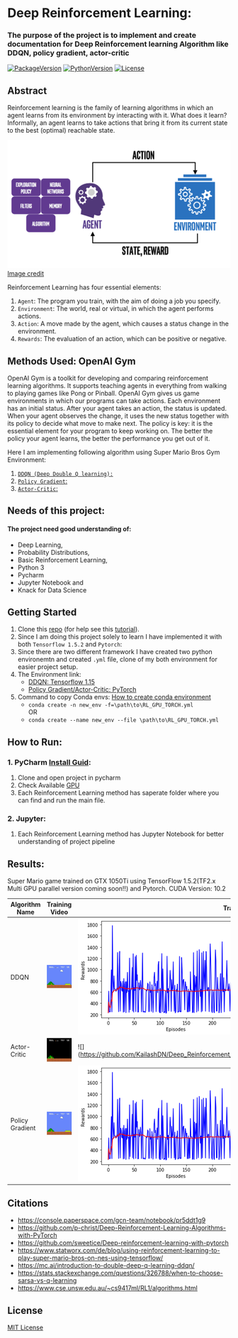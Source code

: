 # Deep Reinforcement Learning:
### The purpose of the project is to implement and create documentation for Deep Reinforcement learning Algorithm like DDQN, policy gradient, actor-critic 

[![PackageVersion][pypi-version]][pypi-home]
[![PythonVersion][python-version]][python-home]
[![License][pypi-license]](LICENSE)

[pypi-version]: https://badge.fury.io/py/gym-super-mario-bros.svg
[pypi-home]: https://badge.fury.io/py/gym-super-mario-bros
[python-version]: https://img.shields.io/pypi/pyversions/gym-super-mario-bros.svg
[python-home]: https://python.org
[pypi-license]: https://img.shields.io/pypi/l/gym-super-mario-bros.svg
    
## Abstract
Reinforcement learning is the family of learning algorithms in which an agent learns from its environment by interacting with it. What does it learn? Informally, an agent learns to take actions that bring it from its current state to the best (optimal) reachable state.

![DQN](/Images/RL_arch.png)
[Image credit](https://mc.ai/introduction-to-double-deep-q-learning-ddqn/)

Reinforcement Learning has four essential elements:
1. `Agent`: The program you train, with the aim of doing a job you specify.
2. `Environment`: The world, real or virtual, in which the agent performs actions.
3. `Action`: A move made by the agent, which causes a status change in the environment.
4. `Rewards`: The evaluation of an action, which can be positive or negative.

## Methods Used: OpenAI Gym
OpenAI Gym is a toolkit for developing and comparing reinforcement learning algorithms. It supports teaching agents in everything from walking to playing games like Pong or Pinball.
OpenAI Gym gives us game environments in which our programs can take actions. Each environment has an initial status. After your agent takes an action, the status is updated.
When your agent observes the change, it uses the new status together with its policy to decide what move to make next. The policy is key: it is the essential element for your program to keep working on. The better the policy your agent learns, the better the performance you get out of it.

Here I am implementing following algorithm using Super Mario Bros Gym Environment:
1. [`DDQN (Deep Double Q learning):`](https://github.com/KailashDN/Deep_Reinforcement_Learning_Gym/tree/main/DoubleDQN)
2. [`Policy Gradient`:](https://github.com/KailashDN/Deep_Reinforcement_Learning_Gym/tree/main/Policy_Gradient)
3. [`Actor-Critic`:](https://github.com/KailashDN/Deep_Reinforcement_Learning_Gym/tree/main/Actor_Critic)

## Needs of this project:
#### The project need good understanding of:
- Deep Learning, 
- Probability Distributions, 
- Basic Reinforcement Learning,
- Python 3
- Pycharm
- Jupyter Notebook and 
- Knack for Data Science

## Getting Started
1. Clone this [repo](https://github.com/KailashDN/Deep_Reinforcement_Learning_Gym.git) (for help see this [tutorial](https://help.github.com/articles/cloning-a-repository/)).
2. Since I am doing this project solely to learn I have implemented it with both `Tensorflow 1.5.2` and `Pytorch`:
3. Since there are two different framework I have created two python environemtn and created `.yml` file, clone of my both environment for easier project setup.
4. The Environment link:
    - [DDQN: Tensorflow 1.15](https://github.com/KailashDN/Deep_Reinforcement_Learning_Gym/blob/main/DoubleDQN/RL_GPU_TF15.yml)
    - [Policy Gradient/Actor-Critic: PyTorch](https://github.com/KailashDN/Deep_Reinforcement_Learning_Gym/blob/main/Actor_Critic/RL_GPU_TORCH.yml)
5. Command to copy Conda envs: [How to create conda environment](https://uoa-eresearch.github.io/eresearch-cookbook/recipe/2014/11/20/conda/)
    - `conda create -n new_env -f=\path\to\RL_GPU_TORCH.yml` 
        <br />OR
    - `conda create --name new_env --file \path\to\RL_GPU_TORCH.yml` 
## How to Run:
### 1. PyCharm [Install Guid](https://www.jetbrains.com/help/pycharm/installation-guide.html):
1. Clone and open project in pycharm
2. Check Available [GPU](https://github.com/KailashDN/Deep_Reinforcement_Learning_Gym/blob/main/check_available_gpu.py)
3. Each Reinforcement Learning method has saperate folder where you can find and run the main file.
### 2. Jupyter:
1. Each Reinforcement Learning method has Jupyter Notebook for better understanding of project pipeline

## Results:
Super Mario game trained on GTX 1050Ti using TensorFlow 1.5.2(TF2.x Multi GPU parallel version coming soon!!) and Pytorch.
CUDA Version: 10.2
<!-- ![Training](/Images/Mario_Training.png)![Training](/Images/Mario_Training1.png)![Training](/Images/Mario_Training2.png)-->
|Algorithm Name     |  Training Video  |  Training Plot |
|---------|-----------------|-----------------------------------|
| DDQN      | ![](https://github.com/KailashDN/Deep_Reinforcement_Learning_Gym/blob/main/Images/DDQN_train.gif)| ![](https://github.com/KailashDN/Deep_Reinforcement_Learning_Gym/blob/main/Images/DDQN_reward.png) |
| Actor-Critic | ![](https://github.com/KailashDN/Deep_Reinforcement_Learning_Gym/blob/main/Images/Actor_critic_train.gif) |![] (https://github.com/KailashDN/Deep_Reinforcement_Learning_Gym/blob/main/Images/Actor_critic_rewards.png)|
| Policy Gradient | ![](https://github.com/KailashDN/Deep_Reinforcement_Learning_Gym/blob/main/Images/policy_gradient_train.gif) | ![](https://github.com/KailashDN/Deep_Reinforcement_Learning_Gym/blob/main/Images/DDQN_reward.png) |

## Citations
- https://console.paperspace.com/gcn-team/notebook/pr5ddt1g9
- https://github.com/p-christ/Deep-Reinforcement-Learning-Algorithms-with-PyTorch
- https://github.com/sweetice/Deep-reinforcement-learning-with-pytorch
- https://www.statworx.com/de/blog/using-reinforcement-learning-to-play-super-mario-bros-on-nes-using-tensorflow/
- https://mc.ai/introduction-to-double-deep-q-learning-ddqn/
- https://stats.stackexchange.com/questions/326788/when-to-choose-sarsa-vs-q-learning
- https://www.cse.unsw.edu.au/~cs9417ml/RL1/algorithms.html

## License
[MIT License](/LICENSE)



